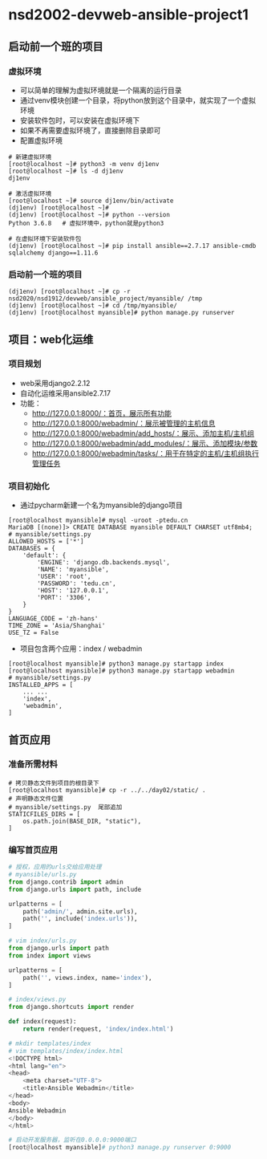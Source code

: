 # nsd2002-devweb-ansible-project1

## 启动前一个班的项目

### 虚拟环境

- 可以简单的理解为虚拟环境就是一个隔离的运行目录
- 通过venv模块创建一个目录，将python放到这个目录中，就实现了一个虚拟环境
- 安装软件包时，可以安装在虚拟环境下
- 如果不再需要虚拟环境了，直接删除目录即可
- 配置虚拟环境

```shell
# 新建虚拟环境
[root@localhost ~]# python3 -m venv dj1env
[root@localhost ~]# ls -d dj1env
dj1env

# 激活虚拟环境
[root@localhost ~]# source dj1env/bin/activate
(dj1env) [root@localhost ~]# 
(dj1env) [root@localhost ~]# python --version
Python 3.6.8   # 虚拟环境中，python就是python3

# 在虚拟环境下安装软件包
(dj1env) [root@localhost ~]# pip install ansible==2.7.17 ansible-cmdb sqlalchemy django==1.11.6
```

### 启动前一个班的项目

```shell
(dj1env) [root@localhost ~]# cp -r nsd2020/nsd1912/devweb/ansible_project/myansible/ /tmp
(dj1env) [root@localhost ~]# cd /tmp/myansible/
(dj1env) [root@localhost myansible]# python manage.py runserver
```

## 项目：web化运维

### 项目规划

- web采用django2.2.12
- 自动化运维采用ansible2.7.17
- 功能：
  - http://127.0.0.1:8000/：首页，展示所有功能
  - http://127.0.0.1:8000/webadmin/：展示被管理的主机信息
  - http://127.0.0.1:8000/webadmin/add_hosts/：展示、添加主机/主机组
  - http://127.0.0.1:8000/webadmin/add_modules/：展示、添加模块/参数
  - http://127.0.0.1:8000/webadmin/tasks/：用于在特定的主机/主机组执行管理任务

### 项目初始化

- 通过pycharm新建一个名为myansible的django项目

```shell
[root@localhost myansible]# mysql -uroot -ptedu.cn
MariaDB [(none)]> CREATE DATABASE myansible DEFAULT CHARSET utf8mb4;
# myansible/settings.py
ALLOWED_HOSTS = ['*']
DATABASES = {
    'default': {
        'ENGINE': 'django.db.backends.mysql',
        'NAME': 'myansible',
        'USER': 'root',
        'PASSWORD': 'tedu.cn',
        'HOST': '127.0.0.1',
        'PORT': '3306',
    }
}
LANGUAGE_CODE = 'zh-hans'
TIME_ZONE = 'Asia/Shanghai'
USE_TZ = False
```

- 项目包含两个应用：index / webadmin

```shell
[root@localhost myansible]# python3 manage.py startapp index
[root@localhost myansible]# python3 manage.py startapp webadmin
# myansible/settings.py
INSTALLED_APPS = [
    ... ...
    'index',
    'webadmin',
]
```

## 首页应用

### 准备所需材料

```shell
# 拷贝静态文件到项目的根目录下
[root@localhost myansible]# cp -r ../../day02/static/ .
# 声明静态文件位置
# myansible/settings.py  尾部追加
STATICFILES_DIRS = [
    os.path.join(BASE_DIR, "static"),
]
```

### 编写首页应用

```python
# 授权，应用的urls交给应用处理
# myansible/urls.py
from django.contrib import admin
from django.urls import path, include

urlpatterns = [
    path('admin/', admin.site.urls),
    path('', include('index.urls')),
]

# vim index/urls.py
from django.urls import path
from index import views

urlpatterns = [
    path('', views.index, name='index'),
]

# index/views.py
from django.shortcuts import render

def index(request):
    return render(request, 'index/index.html')

# mkdir templates/index
# vim templates/index/index.html
<!DOCTYPE html>
<html lang="en">
<head>
    <meta charset="UTF-8">
    <title>Ansible Webadmin</title>
</head>
<body>
Ansible Webadmin
</body>
</html>

# 启动开发服务器，监听在0.0.0.0:9000端口
[root@localhost myansible]# python3 manage.py runserver 0:9000

```

